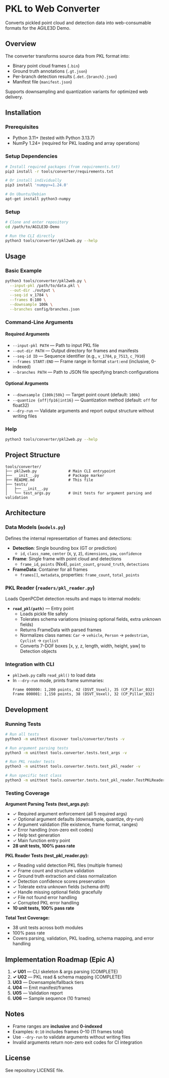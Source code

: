# PKL to Web Converter

Converts pickled point cloud and detection data into web-consumable formats for the AGILE3D Demo.

## Overview

The converter transforms source data from PKL format into:
- Binary point cloud frames (`.bin`)
- Ground truth annotations (`.gt.json`)
- Per-branch detection results (`.det.{branch}.json`)
- Manifest file (`manifest.json`)

Supports downsampling and quantization variants for optimized web delivery.

## Installation

### Prerequisites

- Python 3.11+ (tested with Python 3.13.7)
- NumPy 1.24+ (required for PKL loading and array operations)

### Setup Dependencies

```bash
# Install required packages (from requirements.txt)
pip3 install -r tools/converter/requirements.txt

# Or install individually
pip3 install 'numpy>=1.24.0'

# On Ubuntu/Debian
apt-get install python3-numpy
```

### Setup

```bash
# Clone and enter repository
cd /path/to/AGILE3D-Demo

# Run the CLI directly
python3 tools/converter/pkl2web.py --help
```

## Usage

### Basic Example

```bash
python3 tools/converter/pkl2web.py \
  --input-pkl /path/to/data.pkl \
  --out-dir ./output \
  --seq-id v_1784 \
  --frames 0:100 \
  --downsample 100k \
  --branches config/branches.json
```

### Command-Line Arguments

#### Required Arguments

- `--input-pkl PATH` — Path to input PKL file
- `--out-dir PATH` — Output directory for frames and manifests
- `--seq-id ID` — Sequence identifier (e.g., `v_1784`, `p_7513`, `c_7910`)
- `--frames START:END` — Frame range in format `start:end` (inclusive, 0-indexed)
- `--branches PATH` — Path to JSON file specifying branch configurations

#### Optional Arguments

- `--downsample {100k|50k}` — Target point count (default: `100k`)
- `--quantize {off|fp16|int16}` — Quantization method (default: `off` for float32)
- `--dry-run` — Validate arguments and report output structure without writing files

### Help

```bash
python3 tools/converter/pkl2web.py --help
```

## Project Structure

```
tools/converter/
├── pkl2web.py              # Main CLI entrypoint
├── __init__.py             # Package marker
├── README.md               # This file
├── tests/
│   ├── __init__.py
│   └── test_args.py        # Unit tests for argument parsing and validation
```

## Architecture

### Data Models (`models.py`)

Defines the internal representation of frames and detections:

- **Detection**: Single bounding box (GT or prediction)
  - `id`, `class_name`, `center` (x, y, z), `dimensions`, `yaw`, `confidence`
- **Frame**: Single frame with point cloud and detections
  - `frame_id`, `points` (Nx4), `point_count`, `ground_truth`, `detections`
- **FrameData**: Container for all frames
  - `frames[]`, `metadata`, properties: `frame_count`, `total_points`

### PKL Reader (`readers/pkl_reader.py`)

Loads OpenPCDet detection results and maps to internal models:

- **`read_pkl(path)`** — Entry point
  - Loads pickle file safely
  - Tolerates schema variations (missing optional fields, extra unknown fields)
  - Returns FrameData with parsed frames
  - Normalizes class names: `Car` → `vehicle`, `Person` → `pedestrian`, `Cyclist` → `cyclist`
  - Converts 7-DOF boxes [x, y, z, length, width, height, yaw] to Detection objects

### Integration with CLI

- `pkl2web.py` calls `read_pkl()` to load data
- In `--dry-run` mode, prints frame summaries:
  ```
  Frame 000000: 1,200 points, 42 (DSVT_Voxel), 35 (CP_Pillar_032)
  Frame 000001: 1,150 points, 38 (DSVT_Voxel), 32 (CP_Pillar_032)
  ```

## Development

### Running Tests

```bash
# Run all tests
python3 -m unittest discover tools/converter/tests -v

# Run argument parsing tests
python3 -m unittest tools.converter.tests.test_args -v

# Run PKL reader tests
python3 -m unittest tools.converter.tests.test_pkl_reader -v

# Run specific test class
python3 -m unittest tools.converter.tests.test_pkl_reader.TestPKLReaderValidDetection -v
```

### Testing Coverage

**Argument Parsing Tests (test_args.py):**
- ✓ Required argument enforcement (all 5 required args)
- ✓ Optional argument defaults (downsample, quantize, dry-run)
- ✓ Argument validation (file existence, frame format, ranges)
- ✓ Error handling (non-zero exit codes)
- ✓ Help text generation
- ✓ Main function entry point
- **28 unit tests, 100% pass rate**

**PKL Reader Tests (test_pkl_reader.py):**
- ✓ Reading valid detection PKL files (multiple frames)
- ✓ Frame count and structure validation
- ✓ Ground truth extraction and class normalization
- ✓ Detection confidence scores preservation
- ✓ Tolerate extra unknown fields (schema drift)
- ✓ Handle missing optional fields gracefully
- ✓ File not found error handling
- ✓ Corrupted PKL error handling
- **10 unit tests, 100% pass rate**

**Total Test Coverage:**
- 38 unit tests across both modules
- 100% pass rate
- Covers parsing, validation, PKL loading, schema mapping, and error handling

## Implementation Roadmap (Epic A)

1. **✓ U01** — CLI skeleton & args parsing (COMPLETE)
2. **✓ U02** — PKL read & schema mapping (COMPLETE)
3. **U03** — Downsample/fallback tiers
4. **U04** — Emit manifest/frames
5. **U05** — Validation report
6. **U06** — Sample sequence (10 frames)

## Notes

- Frame ranges are **inclusive** and **0-indexed**
- Examples: `0:10` includes frames 0–10 (11 frames total)
- Use `--dry-run` to validate arguments without writing files
- Invalid arguments return non-zero exit codes for CI integration

## License

See repository LICENSE file.

